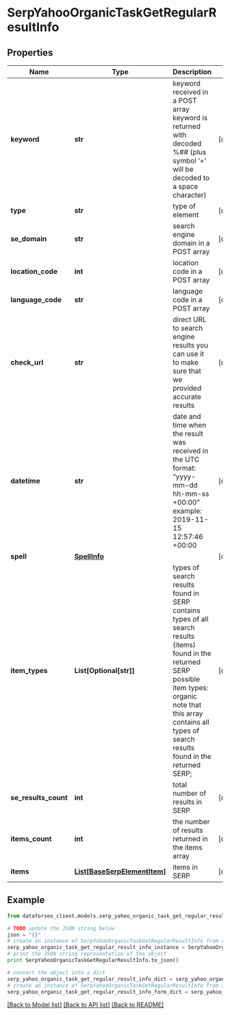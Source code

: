 # SerpYahooOrganicTaskGetRegularResultInfo


## Properties

Name | Type | Description | Notes
------------ | ------------- | ------------- | -------------
**keyword** | **str** | keyword received in a POST array keyword is returned with decoded %## (plus symbol ‘+’ will be decoded to a space character) | [optional] 
**type** | **str** | type of element | [optional] 
**se_domain** | **str** | search engine domain in a POST array | [optional] 
**location_code** | **int** | location code in a POST array | [optional] 
**language_code** | **str** | language code in a POST array | [optional] 
**check_url** | **str** | direct URL to search engine results you can use it to make sure that we provided accurate results | [optional] 
**datetime** | **str** | date and time when the result was received in the UTC format: “yyyy-mm-dd hh-mm-ss +00:00” example: 2019-11-15 12:57:46 +00:00 | [optional] 
**spell** | [**SpellInfo**](SpellInfo.md) |  | [optional] 
**item_types** | **List[Optional[str]]** | types of search results found in SERP contains types of all search results (items) found in the returned SERP possible item types: organic note that this array contains all types of search results found in the returned SERP; | [optional] 
**se_results_count** | **int** | total number of results in SERP | [optional] 
**items_count** | **int** | the number of results returned in the items array | [optional] 
**items** | [**List[BaseSerpElementItem]**](BaseSerpElementItem.md) | items in SERP | [optional] 

## Example

```python
from dataforseo_client.models.serp_yahoo_organic_task_get_regular_result_info import SerpYahooOrganicTaskGetRegularResultInfo

# TODO update the JSON string below
json = "{}"
# create an instance of SerpYahooOrganicTaskGetRegularResultInfo from a JSON string
serp_yahoo_organic_task_get_regular_result_info_instance = SerpYahooOrganicTaskGetRegularResultInfo.from_json(json)
# print the JSON string representation of the object
print SerpYahooOrganicTaskGetRegularResultInfo.to_json()

# convert the object into a dict
serp_yahoo_organic_task_get_regular_result_info_dict = serp_yahoo_organic_task_get_regular_result_info_instance.to_dict()
# create an instance of SerpYahooOrganicTaskGetRegularResultInfo from a dict
serp_yahoo_organic_task_get_regular_result_info_form_dict = serp_yahoo_organic_task_get_regular_result_info.from_dict(serp_yahoo_organic_task_get_regular_result_info_dict)
```
[[Back to Model list]](../README.md#documentation-for-models) [[Back to API list]](../README.md#documentation-for-api-endpoints) [[Back to README]](../README.md)


